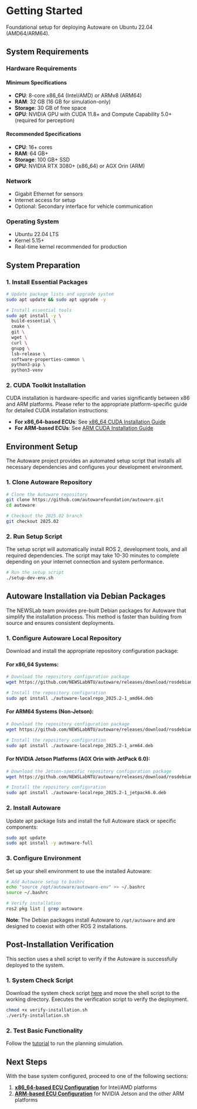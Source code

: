 # Getting Started

Foundational setup for deploying Autoware on Ubuntu 22.04 (AMD64/ARM64).

## System Requirements

### Hardware Requirements

#### Minimum Specifications
- **CPU**: 8-core x86_64 (Intel/AMD) or ARMv8 (ARM64)
- **RAM**: 32 GB (16 GB for simulation-only)
- **Storage**: 30 GB of free space
- **GPU**: NVIDIA GPU with CUDA 11.8+ and Compute Capability 5.0+ (required for perception)

#### Recommended Specifications
- **CPU**: 16+ cores
- **RAM**: 64 GB+
- **Storage**: 100 GB+ SSD
- **GPU**: NVIDIA RTX 3080+ (x86_64) or AGX Orin (ARM)

### Network
- Gigabit Ethernet for sensors
- Internet access for setup
- Optional: Secondary interface for vehicle communication

### Operating System
- Ubuntu 22.04 LTS
- Kernel 5.15+
- Real-time kernel recommended for production

## System Preparation

### 1. Install Essential Packages

```bash
# Update package lists and upgrade system
sudo apt update && sudo apt upgrade -y

# Install essential tools
sudo apt install -y \
  build-essential \
  cmake \
  git \
  wget \
  curl \
  gnupg \
  lsb-release \
  software-properties-common \
  python3-pip \
  python3-venv
```

### 2. CUDA Toolkit Installation

CUDA installation is hardware-specific and varies significantly between x86 and ARM platforms. Please refer to the appropriate platform-specific guide for detailed CUDA installation instructions:

- **For x86_64-based ECUs**: See [x86\_64 CUDA Installation Guide](../x86_64-based_ECU/index.md#cuda-and-gpu-configuration)
- **For ARM-based ECUs**: See [ARM CUDA Installation Guide](../ARM-based_ECU/index.md#cuda-toolkit-installation)

## Environment Setup

The Autoware project provides an automated setup script that installs all necessary dependencies and configures your development environment.

### 1. Clone Autoware Repository

```bash
# Clone the Autoware repository
git clone https://github.com/autowarefoundation/autoware.git
cd autoware

# Checkout the 2025.02 branch
git checkout 2025.02
```

### 2. Run Setup Script

The setup script will automatically install ROS 2, development tools, and all required dependencies. The script may take 10-30 minutes to complete depending on your internet connection and system performance.


```bash
# Run the setup script
./setup-dev-env.sh
```

## Autoware Installation via Debian Packages

The NEWSLab team provides pre-built Debian packages for Autoware that simplify the installation process. This method is faster than building from source and ensures consistent deployments.

### 1. Configure Autoware Local Repository

Download and install the appropriate repository configuration package:

#### For x86\_64 Systems:
```bash
# Download the repository configuration package
wget https://github.com/NEWSLabNTU/autoware/releases/download/rosdebian%2F2025.02-1/autoware-localrepo_2025.2-1_amd64.deb

# Install the repository configuration
sudo apt install ./autoware-localrepo_2025.2-1_amd64.deb
```

#### For ARM64 Systems (Non-Jetson):
```bash
# Download the repository configuration package
wget https://github.com/NEWSLabNTU/autoware/releases/download/rosdebian%2F2025.02-1/autoware-localrepo_2025.2-1_arm64.deb

# Install the repository configuration
sudo apt install ./autoware-localrepo_2025.2-1_arm64.deb
```

#### For NVIDIA Jetson Platforms (AGX Orin with JetPack 6.0):
```bash
# Download the Jetson-specific repository configuration package
wget https://github.com/NEWSLabNTU/autoware/releases/download/rosdebian%2F2025.02-1/autoware-localrepo_2025.2-1_jetpack6.0.deb

# Install the repository configuration
sudo apt install ./autoware-localrepo_2025.2-1_jetpack6.0.deb
```

### 2. Install Autoware

Update apt package lists and install the full Autoware stack or specific components:

```bash
sudo apt update
sudo apt install -y autoware-full
```

### 3. Configure Environment

Set up your shell environment to use the installed Autoware:

```bash
# Add Autoware setup to bashrc
echo "source /opt/autoware/autoware-env" >> ~/.bashrc
source ~/.bashrc

# Verify installation
ros2 pkg list | grep autoware
```

**Note**: The Debian packages install Autoware to `/opt/autoware` and are designed to coexist with other ROS 2 installations.

## Post-Installation Verification

This section uses a shell script to verify if the Autoware is successfully deployed to the system.

### 1. System Check Script

Download the system check script [here](assets/verify-installation.sh) and move the shell script to the working directory. Executes the verification script to verify the deployment.

```bash
chmod +x verify-installation.sh
./verify-installation.sh
```

### 2. Test Basic Functionality

Follow the [tutorial](https://autowarefoundation.github.io/autoware-documentation/main/tutorials/ad-hoc-simulation/planning-simulation/) to run the planning simulation.

## Next Steps

With the base system configured, proceed to one of the following sections:

1. **[x86_64-based ECU Configuration](../x86_64-based_ECU/index.md)** for Intel/AMD platforms
2. **[ARM-based ECU Configuration](../ARM-based_ECU/index.md)** for NVIDIA Jetson and the other ARM platforms
